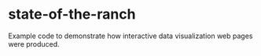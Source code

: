 # state-of-the-ranch
Example code to demonstrate how interactive data visualization web pages were produced.
